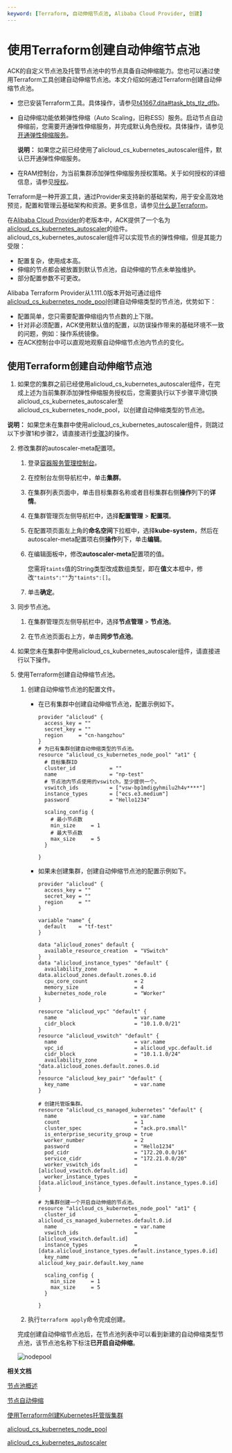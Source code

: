 ```yaml
---
keyword: [Terraform, 自动伸缩节点池, Alibaba Cloud Provider, 创建]
---
```


# 使用Terraform创建自动伸缩节点池

ACK的自定义节点池及托管节点池中的节点具备自动伸缩能力。您也可以通过使用Terraform工具创建自动伸缩节点池。本文介绍如何通过Terraform创建自动伸缩节点池。

-   您已安装Terraform工具。具体操作，请参见[t41667.dita\#task\_bts\_tlz\_dfb]()。
-   自动伸缩功能依赖弹性伸缩（Auto Scaling，旧称ESS）服务。启动节点自动伸缩前，您需要开通弹性伸缩服务，并完成默认角色授权。具体操作，请参见[开通弹性伸缩服务](/cn.zh-CN/Kubernetes集群用户指南/弹性伸缩/节点自动伸缩.mdstep_t9t_hu3_cbw)。

    **说明：** 如果您之前已经使用了alicloud\_cs\_kubernetes\_autoscaler组件，默认已开通弹性伸缩服务。

-   在RAM控制台，为当前集群添加弹性伸缩服务授权策略。关于如何授权的详细信息，请参见[授权](/cn.zh-CN/Kubernetes集群用户指南/弹性伸缩/节点自动伸缩.mdstep_dkz_59w_xec)。

Terraform是一种开源工具，通过Provider来支持新的基础架构，用于安全高效地预览，配置和管理云基础架构和资源。更多信息，请参见[什么是Terraform]()。

在[Alibaba Cloud Provider](https://registry.terraform.io/providers/aliyun/alicloud/latest)的老版本中，ACK提供了一个名为[alicloud\_cs\_kubernetes\_autoscaler](https://registry.terraform.io/providers/aliyun/alicloud/latest/docs/resources/cs_kubernetes_autoscaler)的组件。alicloud\_cs\_kubernetes\_autoscaler组件可以实现节点的弹性伸缩，但是其能力受限：

-   配置复杂，使用成本高。
-   伸缩的节点都会被放置到默认节点池，自动伸缩的节点未单独维护。
-   部分配置参数不可更改。

Alibaba Terraform Provider从1.111.0版本开始可通过组件[alicloud\_cs\_kubernetes\_node\_pool](https://registry.terraform.io/providers/aliyun/alicloud/latest/docs/resources/cs_kubernetes_node_pool)创建自动伸缩类型的节点池，优势如下：

-   配置简单，您只需要配置伸缩组内节点数的上下限。
-   针对非必须配置，ACK使用默认值的配置，以防误操作带来的基础环境不一致的问题，例如：操作系统镜像。
-   在ACK控制台中可以直观地观察自动伸缩节点池内节点的变化。

## 使用Terraform创建自动伸缩节点池

1.  如果您的集群之前已经使用alicloud\_cs\_kubernetes\_autoscaler组件，在完成上述为当前集群添加弹性伸缩服务授权后，您需要执行以下步骤平滑切换alicloud\_cs\_kubernetes\_autoscaler至alicloud\_cs\_kubernetes\_node\_pool，以创建自动伸缩类型的节点池。

**说明：** 如果您未在集群中使用alicloud\_cs\_kubernetes\_autoscaler组件，则跳过以下步骤1和步骤2，请直接进行[步骤3](#step_r9b_l96_a5y)的操作。

2.  修改集群的autoscaler-meta配置项。

    1.  登录[容器服务管理控制台](https://cs.console.aliyun.com)。

    2.  在控制台左侧导航栏中，单击**集群**。

    3.  在集群列表页面中，单击目标集群名称或者目标集群右侧**操作**列下的**详情**。

    4.  在集群管理页左侧导航栏中，选择**配置管理** \> **配置项**。

    5.  在配置项页面左上角的**命名空间**下拉框中，选择**kube-system**，然后在autoscaler-meta配置项右侧**操作**列下，单击**编辑**。

    6.  在编辑面板中，修改**autoscaler-meta**配置项的值。

        您需将`taints`值的String类型改成数组类型，即在**值**文本框中，修改`"taints":""`为`"taints":[]`。

    7.  单击**确定**。

3.  同步节点池。

    1.  在集群管理页左侧导航栏中，选择**节点管理** \> **节点池**。

    2.  在节点池页面右上方，单击**同步节点池**。

4.  如果您未在集群中使用alicloud\_cs\_kubernetes\_autoscaler组件，请直接进行以下操作。
5.  使用Terraform创建自动伸缩节点池。

    1.  创建自动伸缩节点池的配置文件。

        -   在已有集群中创建自动伸缩节点池，配置示例如下。

            ```
            provider "alicloud" {
              access_key = ""
              secret_key = ""
              region     = "cn-hangzhou"
            }
            # 为已有集群创建自动伸缩类型的节点池。
            resource "alicloud_cs_kubernetes_node_pool" "at1" {
              # 目标集群ID
              cluster_id           = ""
              name                 = "np-test"
              # 节点池内节点使用的vswitch，至少提供一个。
              vswitch_ids          = ["vsw-bp1mdigyhmilu2h4v****"]
              instance_types       = ["ecs.e3.medium"]
              password             = "Hello1234"
             
              scaling_config {
                # 最小节点数
                min_size     = 1
                # 最大节点数
                max_size     = 5
              }
            
            }
            ```

        -   如果未创建集群，创建自动伸缩节点池的配置示例如下。

            ```
            provider "alicloud" {
              access_key = ""
              secret_key = ""
              region     = ""
            }
            
            variable "name" {
              default    = "tf-test"
            }
            
            data "alicloud_zones" default {
              available_resource_creation  = "VSwitch"
            }
            data "alicloud_instance_types" "default" {
              availability_zone            = data.alicloud_zones.default.zones.0.id
              cpu_core_count               = 2
              memory_size                  = 4
              kubernetes_node_role         = "Worker"
            }
            
            resource "alicloud_vpc" "default" {
              name                         = var.name
              cidr_block                   = "10.1.0.0/21"
            }
            resource "alicloud_vswitch" "default" {
              name                         = var.name
              vpc_id                       = alicloud_vpc.default.id
              cidr_block                   = "10.1.1.0/24"
              availability_zone            = "data.alicloud_zones.default.zones.0.id
            }
            resource "alicloud_key_pair" "default" {
              key_name                     = var.name
            }
            
            # 创建托管版集群。
            resource "alicloud_cs_managed_kubernetes" "default" {
              name                         = var.name
              count                        = 1
              cluster_spec                 = "ack.pro.small"
              is_enterprise_security_group = true
              worker_number                = 2
              password                     = "Hello1234"
              pod_cidr                     = "172.20.0.0/16"
              service_cidr                 = "172.21.0.0/20"
              worker_vswitch_ids           = [alicloud_vswitch.default.id]
              worker_instance_types        = [data.alicloud_instance_types.default.instance_types.0.id]
            }
            
            # 为集群创建一个开启自动伸缩的节点池。
            resource "alicloud_cs_kubernetes_node_pool" "at1" {
              cluster_id                   = alicloud_cs_managed_kubernetes.default.0.id
              name                         = var.name
              vswitch_ids                  = [alicloud_vswitch.default.id]
              instance_types               = [data.alicloud_instance_types.default.instance_types.0.id]
              key_name                     = alicloud_key_pair.default.key_name
             
              scaling_config {
                min_size     = 1
                max_size     = 5
              }
            
            }
            ```

    2.  执行`terraform apply`命令完成创建。

    完成创建自动伸缩节点池后，在节点池列表中可以看到新建的自动伸缩类型节点池，该节点池名称下标注**已开启自动伸缩**。

    ![nodepool](https://static-aliyun-doc.oss-accelerate.aliyuncs.com/assets/img/zh-CN/3272339061/p207806.png)


**相关文档**  


[节点池概述](/cn.zh-CN/Kubernetes集群用户指南/节点与节点池/节点池/节点池概述.md)

[节点自动伸缩](/cn.zh-CN/Kubernetes集群用户指南/弹性伸缩/节点自动伸缩.md)

[使用Terraform创建Kubernetes托管版集群](/cn.zh-CN/Terraform/使用Terraform创建Kubernetes托管版集群.md)

[alicloud\_cs\_kubernetes\_node\_pool](https://registry.terraform.io/providers/aliyun/alicloud/latest/docs/resources/cs_kubernetes_node_pool)

[alicloud\_cs\_kubernetes\_autoscaler](https://registry.terraform.io/providers/aliyun/alicloud/latest/docs/resources/cs_kubernetes_autoscaler)

